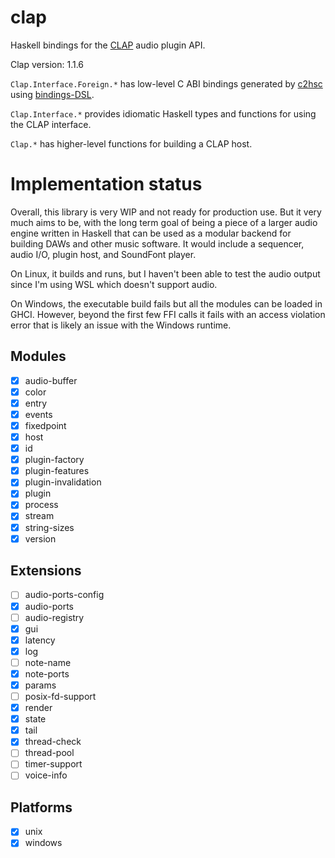 # clap

Haskell bindings for the [CLAP](https://cleveraudio.org/) audio plugin API.

Clap version: 1.1.6

`Clap.Interface.Foreign.*` has low-level C ABI bindings generated by [c2hsc](https://hackage.haskell.org/package/c2hsc) using [bindings-DSL](https://hackage.haskell.org/package/bindings-DSL).

`Clap.Interface.*` provides idiomatic Haskell types and functions for using the CLAP interface.

`Clap.*` has higher-level functions for building a CLAP host.

# Implementation status

Overall, this library is very WIP and not ready for production use. But it very much aims to be, with the long term goal of being a piece of a larger audio engine written in Haskell that can be used as a modular backend for building DAWs and other music software. It would include a sequencer, audio I/O, plugin host, and SoundFont player. 

On Linux, it builds and runs, but I haven't been able to test the audio output since I'm using WSL which doesn't support audio.

On Windows, the executable build fails but all the modules can be loaded in GHCI. However, beyond the first few FFI calls it fails with an access violation error that is likely an issue with the Windows runtime.

## Modules

- [x] audio-buffer
- [x] color
- [x] entry
- [x] events
- [x] fixedpoint
- [x] host
- [x] id
- [x] plugin-factory
- [x] plugin-features
- [x] plugin-invalidation
- [x] plugin
- [x] process
- [x] stream
- [x] string-sizes
- [x] version

## Extensions

- [ ] audio-ports-config
- [x] audio-ports
- [ ] audio-registry
- [x] gui
- [x] latency
- [x] log
- [ ] note-name
- [x] note-ports
- [x] params
- [ ] posix-fd-support
- [x] render
- [x] state
- [x] tail
- [x] thread-check
- [ ] thread-pool
- [ ] timer-support
- [ ] voice-info

## Platforms

- [x] unix
- [x] windows
